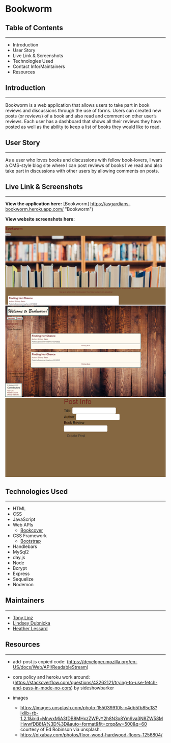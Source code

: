 # Bookworm

## Table of Contents
--------------------

* Introduction
* User Story
* Live Link & Screenshots
* Technologies Used
* Contact Info/Maintainers
* Resources

## Introduction
---------------
Bookworm is a web application that allows users to take part in book reviews and discussions through the use of forms. 
Users can created new posts (or reviews) of a book and also read and comment on other user’s reviews. 
Each user has a dashboard that shows all their reviews they have posted as well as the ability to keep a list of books they would like to read.



## User Story
-------------

As a user who loves books and discussions with fellow book-lovers, I want a CMS-style blog site where I can post reviews of books I’ve read and also take part in discussions with other users by allowing comments on posts.



## Live Link & Screenshots
--------------------------

**View the application here:** [Bookworm] https://asgardians-bookworm.herokuapp.com/ "Bookworm")

**View website screenshots here:**

![Bookworm-main-page](/public/images/Main-page.png "Main Page")
![Bookworm-dashboard](/public/images/Dashboard.png "Dashboard Page")
![Bookworm-create-post-page](/public/images/Create-post.png "Create Post Page")


## Technologies Used
--------------------

* HTML
* CSS
* JavaScript
* Web APIs
    * [Bookcover](https://github.com/w3slley/bookcover-api "Bookcover API")
* CSS Framework
    * [Bootstrap](https://getbootstrap.com/docs/5.1/)
* Handlebars
* MySql2
* day.js
* Node
* Bcrypt
* Express
* Sequelize
* Nodemon

## Maintainers
---------------

* [Tony Linz](https://github.com/alinz07)
* [Lindsey Dubnicka](https://github.com/lindseymiller2567)
* [Heather Lessard](https://github.com/Hmlessard/)

## Resources
---------------
* add-post.js copied code: (https://developer.mozilla.org/en-US/docs/Web/API/ReadableStream)

* cors policy and heroku work around: (https://stackoverflow.com/questions/43262121/trying-to-use-fetch-and-pass-in-mode-no-cors) by sideshowbarker

* images
    * https://images.unsplash.com/photo-1550399105-c4db5fb85c18?ixlib=rb-1.2.1&ixid=MnwxMjA3fDB8MHxzZWFyY2h8N3x8Ym9va3N8ZW58MHwwfDB8fA%3D%3D&auto=format&fit=crop&w=500&q=60 courtesy of Ed Robinson via unsplash.
    * https://pixabay.com/photos/floor-wood-hardwood-floors-1256804/
